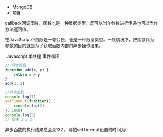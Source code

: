 - MongoDB
- 项目



​	callback回调函数，函数也是一种数据类型，既可以当作参数进行传递也可以当作方法返回值。

​	在JavaScript中函数是一等公民，也是一种数据类型。一般情况下，把函数作为参数的目的就是为了获取函数内部的异步操作结果。

​	Javascript 单线程 事件循环

```javascript
// 同步函数
function add(x, y) {
    return x + y
}
add(1, 2)

//异步函数
console.log(1)
setTimeout(function() {
    console.log(2)
}, 1000)
console.log(3)
// 结果 1 3 2
```

异步函数的执行结果总会是132， 哪怕setTimeout设置的时间为0.